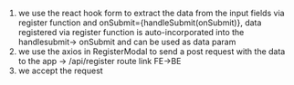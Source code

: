 1. we use the react hook form to extract the data from the input fields via register function and onSubmit={handleSubmit(onSubmit)}, data registered via register function is auto-incorporated into the handlesubmit-> onSubmit and can be used as data param
2. we use the axios in RegisterModal to send a post request with the data to the app -> /api/register route link FE->BE
3. we accept the request 
